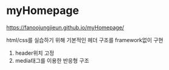 # myHomepage
https://fanoojungjieun.github.io/myHomepage/

html/css를 실습하기 위해 기본적인 헤더 구조를 framework없이 구현   
1. header위치 고정   
2. media태그를 이용한 반응형 구조   
